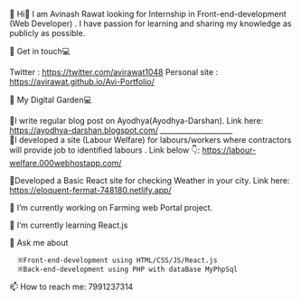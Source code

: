 📌 Hi👋 I am Avinash Rawat looking for Internship in Front-end-development (Web Developer) . I have passion for learning and sharing my knowledge as publicly as possible.

📌 Get in touch💻

   Twitter : https://twitter.com/avirawat1048
   Personal site : https://avirawat.github.io/Avi-Portfolio/

📌 My Digital Garden💻

   📝I write regular blog post on Ayodhya(Ayodhya-Darshan). Link here: https://ayodhya-darshan.blogspot.com/  ____________________                         
   💢I developed a site (Labour Welfare) for labours/workers where contractors will provide job to identified labours . Link below 👇: https://labour-welfare.000webhostapp.com/ 

   💫Developed a Basic React site for checking Weather in your city. Link here: https://eloquent-fermat-748180.netlify.app/

📌 I’m currently working on Farming web Portal project.

📌 I’m currently learning React.js

💬 Ask me about

      ※Front-end-development using HTML/CSS/JS/React.js
      ※Back-end-development using PHP with dataBase MyPhpSql
   
📫 How to reach me: 7991237314
